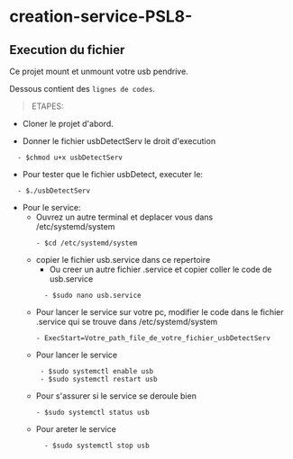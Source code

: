 # creation-service-PSL8-
## Execution du fichier

Ce projet mount et unmount votre usb pendrive.

Dessous contient des `lignes de codes`.

> ETAPES:

 - Cloner le projet d'abord.
 
 - Donner le fichier usbDetectServ le droit d'execution
 ```
   - $chmod u+x usbDetectServ
 ```
 
 - Pour tester que le fichier usbDetect, executer le:
 ```
   - $./usbDetectServ
 ```

- Pour le service:
  - Ouvrez un autre terminal et deplacer vous dans /etc/systemd/system
    ```
    - $cd /etc/systemd/system
    ```
  - copier le fichier usb.service dans ce repertoire
    - Ou creer un autre fichier .service et copier coller le code de usb.service
    ```
      - $sudo nano usb.service
    ```
  - Pour lancer le service sur votre pc, modifier le code dans le fichier .service 
  qui se trouve dans /etc/systemd/system
    ```
    - ExecStart=Votre_path_file_de_votre_fichier_usbDetectServ
    ```
  - Pour lancer le service
    ```
     - $sudo systemctl enable usb
     - $sudo systemctl restart usb
    ```
  - Pour s'assurer si le service se deroule bien
    ```
    - $sudo systemctl status usb
    ```
  - Pour areter le service
    ```
      - $sudo systemctl stop usb
    ```
  
   
  




